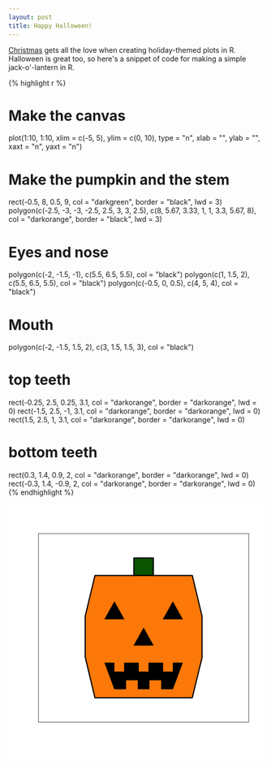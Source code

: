 ```yaml
---
layout: post
title: Happy Halloween!
---
```


[Christmas](http://simplystatistics.org/2012/12/24/make-a-christmas-tree-in-r-with-random-ornamentspresents/) gets all the love when creating holiday-themed plots in R. Halloween is great too, so here's a snippet of code for making a simple jack-o'-lantern in R.


{% highlight r %}
# Make the canvas
plot(1:10, 1:10, xlim = c(-5, 5), ylim = c(0, 10),
     type = "n", xlab = "", ylab = "", xaxt = "n", yaxt = "n")

# Make the pumpkin and the stem
rect(-0.5, 8, 0.5, 9, col = "darkgreen", border = "black", lwd = 3)
polygon(c(-2.5, -3, -3, -2.5, 2.5, 3, 3, 2.5),
        c(8, 5.67, 3.33, 1, 1, 3.3, 5.67, 8),
        col = "darkorange", border = "black", lwd = 3)

# Eyes and nose
polygon(c(-2, -1.5, -1), c(5.5, 6.5, 5.5), col = "black")
polygon(c(1, 1.5, 2), c(5.5, 6.5, 5.5), col = "black")
polygon(c(-0.5, 0, 0.5), c(4, 5, 4), col = "black")

# Mouth
polygon(c(-2, -1.5, 1.5,  2), c(3, 1.5, 1.5, 3), col = "black")

# top teeth
rect(-0.25, 2.5, 0.25, 3.1,
     col = "darkorange",
     border = "darkorange",
     lwd = 0)
rect(-1.5, 2.5, -1, 3.1,
     col = "darkorange",
     border = "darkorange",
     lwd = 0)
rect(1.5, 2.5, 1, 3.1,
     col = "darkorange",
     border = "darkorange",
     lwd = 0)

# bottom teeth
rect(0.3, 1.4, 0.9, 2,
     col = "darkorange",
     border = "darkorange",
     lwd = 0)
rect(-0.3, 1.4, -0.9, 2,
     col = "darkorange",
     border = "darkorange",
     lwd = 0)
{% endhighlight %}

![center](/figs/2014-10-31-happy-halloween/unnamed-chunk-1-1.png)

